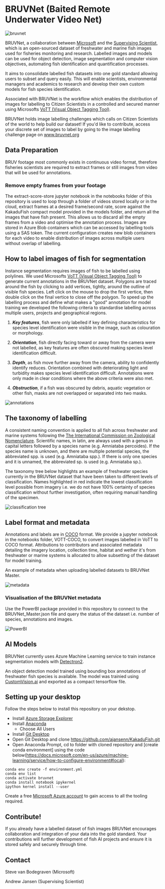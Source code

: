 # BRUVNet (Baited Remote Underwater Video Net)

![bruvnet](https://github.com/ajansenn/BRUVNet/blob/master/BRUVNet%20Image.png)

BRUVNet, a collaboration between [Microsoft](https://www.microsoft.com/en-us/ai/ai-for-earth) and the [Supervising Scientist](http://environment.gov.au/science/supervising-scientist), which is an open-sourced dataset of freshwater and marine fish images used for fisheries monitoring and research. Labelled images and models can be used for object detection, image segmentation and computer vision objectives, automating fish identification and quantification processes.

It aims to consolidate labelled fish datasets into one gold standard allowing users to subset and query easily. This will enable scientists, environmental managers and academics to research and develop their own custom models for fish species identification.

Associated with BRUVNet is the workflow which enables the distribution of images for labelling to Citizen Scientists in a controlled and secured manner using Microsofts [VoTT (Visual Object Tagging Tool)](https://github.com/Microsoft/VoTT). 

BRUVNet holds image labelling challenges which calls on Citizen Scientists of the world to help build our dataset! If you'd like to contribute, access your discrete set of images to label by going to the image labelling challenge page on www.bruvnet.org


## Data Preparation

BRUV footage most commonly exists in continuous video format, therefore fisheries scientists are required to extract frames or still images from video that will be used for annotations. 

### Remove empty frames from your footage 

The extract-score-store jupyter notebook in the notebooks folder of this repository is used to loop through a folder of videos stored locally or in the cloud, extract frames at a desired frame/second rate, score against the KakaduFish compact model provided in the models folder, and return all the images that have fish present. This allows us to discard all the empty frames from a video and optimise the annotation process. Images are stored in Azure Blob containers which can be accessed by labelling tools using a SAS token. The current configuration creates new blob containers for each video to enable distribution of images across multiple users without overlap of labelling. 


## How to label images of fish for segmentation

Instance segmentation requires images of fish to be labelled using polylines. We used Microsofts [VoTT (Visual Object Tagging Tool)](https://github.com/Microsoft/VoTT) to generate current annotations in the BRUVNet dataset. Polygons are traced around the fish by clicking to add vertices, tightly, around the outline of visible fish species. Left click on the mouse to drop the first vertice, then double click on the final vertice to close off the polygon. To speed up the labelling process and define what makes a "good" annotation for model training we developed the following criteria to standardise labelling across multiple users, projects and geographical regions.

1) **_Key features_**, fish were only labelled if key defining characteristics for species level identification were visible in the image, such as colouration or morphology. 

2) **_Orientation_**, fish directly facing toward or away from the camera were not labelled, as key features are often obscured making species level identification difficult. 

3) **_Depth_**, as fish move further away from the camera, ability to confidently identify reduces. Orientation combined with deteriorating light and turbidity makes species level identification difficult. Annotations were only made in clear conditions where the above criteria were also met.  

4) **_Obstruction_**, if a fish was obscured by debris, aquatic vegetation or other fish, masks are not overlapped or separated into two masks.  

![annotations](https://github.com/ajansenn/BRUVNet/blob/master/VoTT%20Fish%20Annotations.PNG)


## The taxonomy of labelling

A consistent naming convention is applied to all fish across freshwater and marine systems following the [The International Commission on Zoological Nomenclature](https://www.iczn.org/). Scientific names, in latin, are always used with a genus in capital letters followed by a species name (e.g. Amniataba percoides). If the species name is unknown, and there are multiple potential species, the abbreviated spp. is used (e.g. Amniataba spp.). If there is only one species and it is unnamed, the abbreviated sp. is used (e.g. Amniataba sp.).

The taxonomy tree below highlights an example of freshwater species currently in the BRUVNet dataset that have been taken to different levels of classification. Names highlighted in red indicate the lowest classification level possible from imagery i.e. we do not have 100% certainty of species classification without further investigation, often requiring manual handling of the specimen. 

![classification tree](https://github.com/ajansenn/BRUVNet/blob/master/Classification%20Tree1.jpg)

## Label format and metadata

Annotations and labels are in [COCO](https://cocodataset.org/#home) format. We provide a jupyter notebook in the notebooks folder, VOTT-COCO, to convert images labelled in VoTT to COCO format. Attributions to contributors and associated metadata detailing the imagery location, collection time, habitat and wether it's from freshwater or marine systems is allocated to allow subsetting of the dataset for model training.

An example of metadata when uploading labelled datasets to BRUVNet Master. 

![metadata](https://github.com/ajansenn/BRUVNet/blob/master/Metadata.PNG)

### Visualisation of the BRUVNet metadata

Use the PowerBI package provided in this repository to connect to the BRUVNet_Master.json file and query the status of the dataset i.e. number of species, annotations and images.

![PowerBI](https://github.com/ajansenn/BRUVNet/blob/master/PowerBI%20Visual.PNG)

## AI Models

BRUVNet currently uses Azure Machine Learning service to train instance segmentation models with [Detectron2](https://github.com/facebookresearch/detectron2). 

An object detection model trained using bounding box annotations of freshwater fish species is available. The model was trainied using [CustomVision.ai](https://www.customvision.ai/) and exported as a compact tensorflow file. 


## Setting up your desktop

Follow the steps below to install this repository on your dekstop.

* Install [Azure Storage Explorer](https://azure.microsoft.com/en-us/features/storage-explorer/)
* Install [Anaconda](https://repo.anaconda.com/archive/Anaconda3-2019.10-Windows-x86_64.exe)
  * Choose All Users
* Install [Git Desktop](https://desktop.github.com/)
* Open Git Desktop and clone https://github.com/ajansenn/KakaduFish.git
* Open Anaconda Prompt, cd to folder with cloned repository and [create conda environment] using the code below(https://docs.microsoft.com/en-us/azure/machine-learning/service/how-to-configure-environment#local):
```
conda env create -f environment.yml
conda env list
conda activate bruvnet
conda install notebook ipykernel
ipython kernel install --user
```

Create a free [Microsoft Azure account](https://azure.microsoft.com/en-au/free/search/?&OCID=AID2100005_SEM_XxwBIQAABlbEr6x_:20200826223928:s&msclkid=2994d79425221578b0a388d30fcfa145&ef_id=XxwBIQAABlbEr6x_:20200826223928:s&dclid=CjgKEAjwkJj6BRDA4aKNxJ-T7AgSJABGqdLcustSw9LZ5QLQ1dADrXJugi-_KX713AHwKyZ1fyX9zvD_BwE) to gain access to all the tooling required.  

## Contribute! 

If you already have a labelled dataset of fish images BRUVNet encourages collaboration and integration of your data into the gold standard. Your contributions will further development of fish AI projects and ensure it is stored safely and securely through time. 

## Contact

Steve van Bodegraven (Microsoft)

Andrew Jansen (Supervising Scientist)

